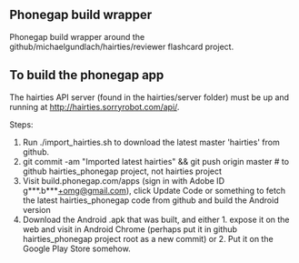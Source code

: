 ## Phonegap build wrapper

Phonegap build wrapper around the github/michaelgundlach/hairties/reviewer flashcard project.

## To build the phonegap app
The hairties API server (found in the hairties/server folder) must be up and running at http://hairties.sorryrobot.com/api/.

Steps:
 1.  Run ./import_hairties.sh to download the latest master 'hairties' from github. 
 2.  git commit -am "Imported latest hairties" && git push origin master # to github hairties_phonegap project, not hairties project
 3.  Visit build.phonegap.com/apps (sign in with Adobe ID g***.b***+omg@gmail.com), click Update Code or something to fetch the latest hairties_phonegap code from github and build the Android version
 4.  Download the Android .apk that was built, and either
    1. expose it on the web and visit in Android Chrome (perhaps put it in github hairties_phonegap project root as a new commit) or
    2. Put it on the Google Play Store somehow.
